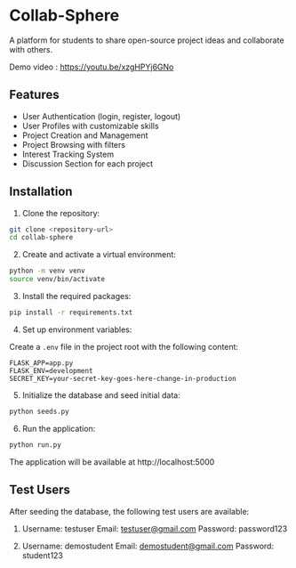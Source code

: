
# Collab-Sphere

A platform for students to share open-source project ideas and collaborate with others.

Demo video : https://youtu.be/xzgHPYj6GNo

## Features

- User Authentication (login, register, logout)
- User Profiles with customizable skills
- Project Creation and Management
- Project Browsing with filters
- Interest Tracking System
- Discussion Section for each project

## Installation

1. Clone the repository:

```bash
git clone <repository-url>
cd collab-sphere
```

2. Create and activate a virtual environment:

```bash
python -m venv venv
source venv/bin/activate  
```

3. Install the required packages:

```bash
pip install -r requirements.txt
```

4. Set up environment variables:

Create a `.env` file in the project root with the following content:

```
FLASK_APP=app.py
FLASK_ENV=development
SECRET_KEY=your-secret-key-goes-here-change-in-production
```

5. Initialize the database and seed initial data:

```bash
python seeds.py
```

6. Run the application:

```bash
python run.py
```

The application will be available at http://localhost:5000

## Test Users

After seeding the database, the following test users are available:

1. Username: testuser
   Email: testuser@gmail.com
   Password: password123

2. Username: demostudent
   Email: demostudent@gmail.com
   Password: student123
